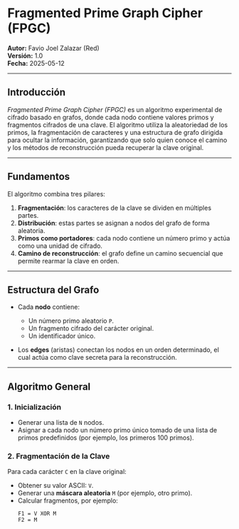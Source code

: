 # Fragmented Prime Graph Cipher (FPGC)

**Autor:** Favio Joel Zalazar (Red)  
**Versión:** 1.0  
**Fecha:** 2025-05-12  

---

## Introducción

*Fragmented Prime Graph Cipher (FPGC)* es un algoritmo experimental de cifrado basado en grafos, donde cada nodo contiene valores primos y fragmentos cifrados de una clave. El algoritmo utiliza la aleatoriedad de los primos, la fragmentación de caracteres y una estructura de grafo dirigida para ocultar la información, garantizando que solo quien conoce el camino y los métodos de reconstrucción pueda recuperar la clave original.

---

## Fundamentos

El algoritmo combina tres pilares:

1. **Fragmentación**: los caracteres de la clave se dividen en múltiples partes.
2. **Distribución**: estas partes se asignan a nodos del grafo de forma aleatoria.
3. **Primos como portadores**: cada nodo contiene un número primo y actúa como una unidad de cifrado.
4. **Camino de reconstrucción**: el grafo define un camino secuencial que permite rearmar la clave en orden.

---

## Estructura del Grafo

- Cada **nodo** contiene:
  - Un número primo aleatorio `P`.
  - Un fragmento cifrado del carácter original.
  - Un identificador único.

- Los **edges** (aristas) conectan los nodos en un orden determinado, el cual actúa como clave secreta para la reconstrucción.

---

## Algoritmo General

### 1. Inicialización

- Generar una lista de `N` nodos.
- Asignar a cada nodo un número primo único tomado de una lista de primos predefinidos (por ejemplo, los primeros 100 primos).

### 2. Fragmentación de la Clave

Para cada carácter `C` en la clave original:
- Obtener su valor ASCII: `V`.
- Generar una **máscara aleatoria** `M` (por ejemplo, otro primo).
- Calcular fragmentos, por ejemplo:
  ```text
  F1 = V XOR M
  F2 = M